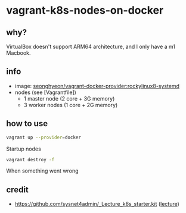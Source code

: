 # vagrant-k8s-nodes-on-docker

## why?

VirtualBox doesn't support ARM64 architecture, and I only have a m1 Macbook.

## info

- image: [seonghyeon/vagrant-docker-provider:rockylinux8-systemd](https://github.com/sh-cho/vagrant-docker-provider)
- nodes (see [Vagrantfile])
  - 1 master node (2 core + 3G memory)
  - 3 worker nodes (1 core + 2G memory)

## how to use

```sh
vagrant up --provider=docker
```
Startup nodes

```sh
vagrant destroy -f
```
When something went wrong

## credit
- https://github.com/sysnet4admin/_Lecture_k8s_starter.kit ([lecture](https://www.inflearn.com/course/%EC%BF%A0%EB%B2%84%EB%84%A4%ED%8B%B0%EC%8A%A4-%EC%89%BD%EA%B2%8C%EC%8B%9C%EC%9E%91))
